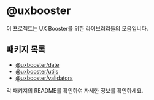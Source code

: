 # @uxbooster

이 프로젝트는 UX Booster를 위한 라이브러리들의 모음입니다.

## 패키지 목록

- [@uxbooster/date](./packages/date/README.md)
- [@uxbooster/utils](./packages/utils/README.md)
- [@uxbooster/validators](./packages/validators/README.md)

각 패키지의 README를 확인하여 자세한 정보를 확인하세요.
